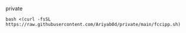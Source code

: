 

private

```
bash <(curl -fsSL https://raw.githubusercontent.com/Ariyab0d/private/main/fccipp.sh)
```
